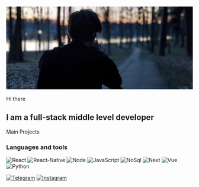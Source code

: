[![Header](https://github.com/Oleg-cmd/oleg-cmd/blob/main/assets/photo.jpg)](https://t.me/OlegSelanta)

Hi there

## I am a full-stack middle level developer

Main Projects

### Languages and tools

![React](https://img.shields.io/badge/React-090909?style=for-the-badge&logo=react)
![React-Native](https://img.shields.io/badge/ReactNative-090909?style=for-the-badge&logo=react&logoColor=327182)
![Node](https://img.shields.io/badge/NodeJS-090909?style=for-the-badge&logo=node.js)
![JavaScript](https://img.shields.io/badge/JavaScript-090909?style=for-the-badge&logo=JavaScript)
![NoSql](https://img.shields.io/badge/NoSql-090909?style=for-the-badge&logo=mongodb)
![Next](https://img.shields.io/badge/Next-090909?style=for-the-badge&logo=next.js)
![Vue](https://img.shields.io/badge/Vue-090909?style=for-the-badge&logo=vue.js)
![Python](https://img.shields.io/badge/Python-090909?style=for-the-badge&logo=python)

[![Telegram](https://img.shields.io/badge/Telegram-090909?style=for-the-badge&logo=Telegram)](https://t.me/OlegSelanta)
[![Instagram](https://img.shields.io/badge/Instagram-090909?style=for-the-badge&logo=Instagram)](https://www.instagram.com/seliantaoleg/)
